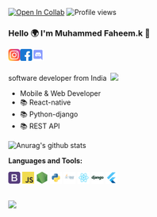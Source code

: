 [![Open In Collab](https://colab.research.google.com/assets/colab-badge.svg)](https://colab.research.google.com/github/faheem-cmd/badges)
![Profile views](https://gpvc.arturio.dev/faheem-cmd)




### Hello  🌍 I'm Muhammed Faheem.k 👋

<a href="https://www.instagram.com/fahe_07/">
  <img align="left" alt="Abdul Aziz Ahwan | YouTube" width="24px" src="/assets/instagram.svg"/>
</a>
<a href="https://www.facebook.com/faheem.kattekaden/">
  <img align="left" alt="Abdul Aziz Ahwan  | Twitter" width="24px" src="/assets/facebook.svg"/>
</a>
<a href="https://www.iamfaheem.tk">
  <img align="left" alt="Abdul Aziz Ahwan's Discord" width="24px" src="/assets/discord.svg"/>
</a>

<br />
<br />

 software developer from India <img width="21px" src="https://upload.wikimedia.org/wikipedia/en/thumb/4/41/Flag_of_India.svg/1200px-Flag_of_India.svg.png" style="margin-left:4px"/>

- Mobile & Web Developer
- 📚 React-native 
- 📚 Python-django
- 📚 REST API
<img align="center" src="https://github-readme-stats.vercel.app/api?username=faheem-cmd&show_icons=true&include_all_commits=true&theme=algolia" alt="Anurag's github stats"/>
<br/>

**Languages and Tools:**

<code><img height="24px" src="https://raw.githubusercontent.com/github/explore/80688e429a7d4ef2fca1e82350fe8e3517d3494d/topics/bootstrap/bootstrap.png"></code>
<code><img height="24px" src="https://raw.githubusercontent.com/github/explore/80688e429a7d4ef2fca1e82350fe8e3517d3494d/topics/javascript/javascript.png"></code>
<code><img height="24px" src="https://raw.githubusercontent.com/github/explore/80688e429a7d4ef2fca1e82350fe8e3517d3494d/topics/nodejs/nodejs.png"></code>
<code><img height="24px" src="https://raw.githubusercontent.com/github/explore/80688e429a7d4ef2fca1e82350fe8e3517d3494d/topics/python/python.png"></code>
<code><img height="24px" src="https://raw.githubusercontent.com/github/explore/80688e429a7d4ef2fca1e82350fe8e3517d3494d/topics/java/java.png"></code>
<code><img height="24px" src="https://raw.githubusercontent.com/github/explore/80688e429a7d4ef2fca1e82350fe8e3517d3494d/topics/react/react.png"></code>
<code><img height="24px" src="https://raw.githubusercontent.com/github/explore/80688e429a7d4ef2fca1e82350fe8e3517d3494d/topics/django/django.png"></code>
<code><img height="24px" src="https://raw.githubusercontent.com/github/explore/80688e429a7d4ef2fca1e82350fe8e3517d3494d/topics/flutter/flutter.png"></code>
<br/>



<br/>

<img align="left" src="https://github-readme-stats.vercel.app/api/top-langs/?username=faheem-cmd&layout=compact&theme=algolia"/>

